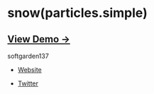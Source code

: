 snow(particles.simple)
======================

## [View Demo &rarr;](http://softgarden137.github.io/samples/snow)

softgarden137

- [Website](http://blog.goo.ne.jp/softgarden137)

- [Twitter](http://twitter.com/FutureWidgetLab)

